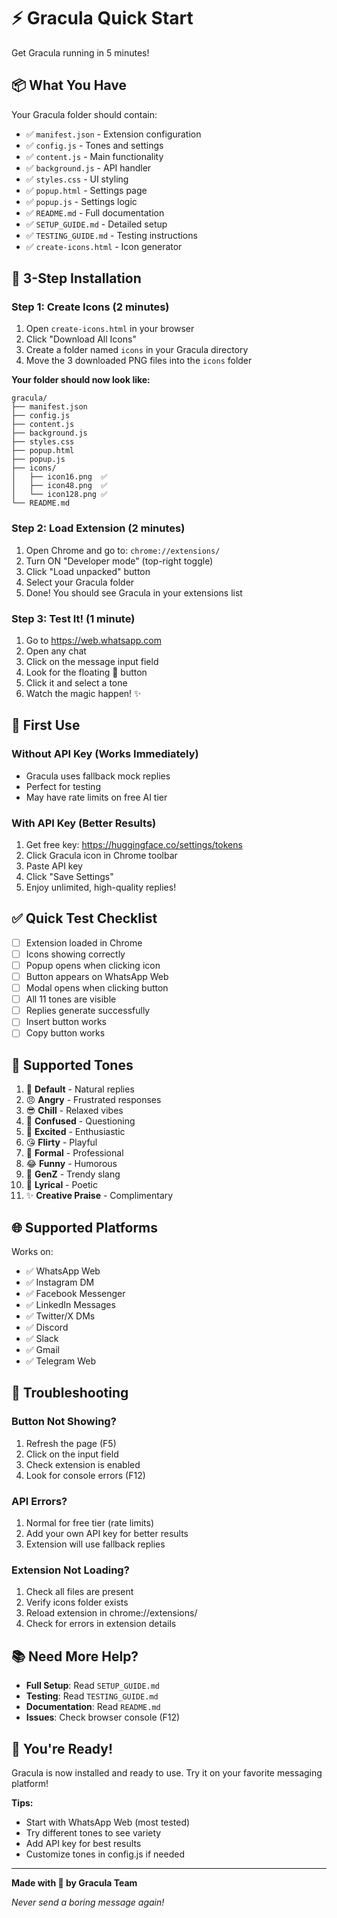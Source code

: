 # ⚡ Gracula Quick Start

Get Gracula running in 5 minutes!

## 📦 What You Have

Your Gracula folder should contain:
- ✅ `manifest.json` - Extension configuration
- ✅ `config.js` - Tones and settings
- ✅ `content.js` - Main functionality
- ✅ `background.js` - API handler
- ✅ `styles.css` - UI styling
- ✅ `popup.html` - Settings page
- ✅ `popup.js` - Settings logic
- ✅ `README.md` - Full documentation
- ✅ `SETUP_GUIDE.md` - Detailed setup
- ✅ `TESTING_GUIDE.md` - Testing instructions
- ✅ `create-icons.html` - Icon generator

## 🚀 3-Step Installation

### Step 1: Create Icons (2 minutes)

1. Open `create-icons.html` in your browser
2. Click "Download All Icons"
3. Create a folder named `icons` in your Gracula directory
4. Move the 3 downloaded PNG files into the `icons` folder

**Your folder should now look like:**
```
gracula/
├── manifest.json
├── config.js
├── content.js
├── background.js
├── styles.css
├── popup.html
├── popup.js
├── icons/
│   ├── icon16.png  ✅
│   ├── icon48.png  ✅
│   └── icon128.png ✅
└── README.md
```

### Step 2: Load Extension (2 minutes)

1. Open Chrome and go to: `chrome://extensions/`
2. Turn ON "Developer mode" (top-right toggle)
3. Click "Load unpacked" button
4. Select your Gracula folder
5. Done! You should see Gracula in your extensions list

### Step 3: Test It! (1 minute)

1. Go to https://web.whatsapp.com
2. Open any chat
3. Click on the message input field
4. Look for the floating 🧛 button
5. Click it and select a tone
6. Watch the magic happen! ✨

## 🎯 First Use

### Without API Key (Works Immediately)
- Gracula uses fallback mock replies
- Perfect for testing
- May have rate limits on free AI tier

### With API Key (Better Results)
1. Get free key: https://huggingface.co/settings/tokens
2. Click Gracula icon in Chrome toolbar
3. Paste API key
4. Click "Save Settings"
5. Enjoy unlimited, high-quality replies!

## ✅ Quick Test Checklist

- [ ] Extension loaded in Chrome
- [ ] Icons showing correctly
- [ ] Popup opens when clicking icon
- [ ] Button appears on WhatsApp Web
- [ ] Modal opens when clicking button
- [ ] All 11 tones are visible
- [ ] Replies generate successfully
- [ ] Insert button works
- [ ] Copy button works

## 🎨 Supported Tones

1. 💬 **Default** - Natural replies
2. 😠 **Angry** - Frustrated responses
3. 😎 **Chill** - Relaxed vibes
4. 🤔 **Confused** - Questioning
5. 🤩 **Excited** - Enthusiastic
6. 😘 **Flirty** - Playful
7. 📝 **Formal** - Professional
8. 😂 **Funny** - Humorous
9. 🤙 **GenZ** - Trendy slang
10. 🎵 **Lyrical** - Poetic
11. ✨ **Creative Praise** - Complimentary

## 🌐 Supported Platforms

Works on:
- ✅ WhatsApp Web
- ✅ Instagram DM
- ✅ Facebook Messenger
- ✅ LinkedIn Messages
- ✅ Twitter/X DMs
- ✅ Discord
- ✅ Slack
- ✅ Gmail
- ✅ Telegram Web

## 🐛 Troubleshooting

### Button Not Showing?
1. Refresh the page (F5)
2. Click on the input field
3. Check extension is enabled
4. Look for console errors (F12)

### API Errors?
1. Normal for free tier (rate limits)
2. Add your own API key for better results
3. Extension will use fallback replies

### Extension Not Loading?
1. Check all files are present
2. Verify icons folder exists
3. Reload extension in chrome://extensions/
4. Check for errors in extension details

## 📚 Need More Help?

- **Full Setup**: Read `SETUP_GUIDE.md`
- **Testing**: Read `TESTING_GUIDE.md`
- **Documentation**: Read `README.md`
- **Issues**: Check browser console (F12)

## 🎉 You're Ready!

Gracula is now installed and ready to use. Try it on your favorite messaging platform!

**Tips:**
- Start with WhatsApp Web (most tested)
- Try different tones to see variety
- Add API key for best results
- Customize tones in config.js if needed

---

**Made with 🧛 by Gracula Team**

*Never send a boring message again!*

